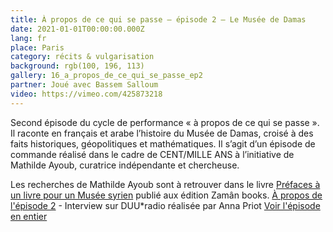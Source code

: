 ```yaml
---
title: À propos de ce qui se passe – épisode 2 – Le Musée de Damas
date: 2021-01-01T00:00:00.000Z
lang: fr
place: Paris
category: récits & vulgarisation
background: rgb(100, 196, 113)
gallery: 16_a_propos_de_ce_qui_se_passe_ep2
partner: Joué avec Bassem Salloum
video: https://vimeo.com/425873218
---
```

Second épisode du cycle de performance « à propos de ce qui se passe ». Il raconte en français et arabe l’histoire du Musée de Damas, croisé à des faits historiques, géopolitiques et mathématiques. Il s’agit d’un épisode de commande réalisé dans le cadre de CENT/MILLE ANS à l’initiative de Mathilde Ayoub, curatrice indépendante et chercheuse. 

 Les recherches de Mathilde Ayoub sont à retrouver dans le livre [Préfaces à un livre pour un Musée syrien](http://zamanbc.com/prefaces-a-un-livre-pour-un-musee-syrien/) publié aux édition Zamân books.
[À propos de l'épisode 2](https://duuuradio.fr/archive/juliette-nier-a-propos-de-ce-qui-se-passe-le-musee-de-damas) - Interview sur DUU*radio réalisée par Anna Priot
[Voir l'épisode en entier](https://www.youtube.com/embed/QRS8AO1MCBQ) 
